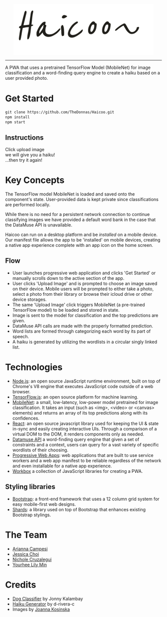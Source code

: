 <p align="center"><img src="public/Haicoo.png" width="450"></p>

<hr>
A PWA that uses a pretrained TensorFlow Model (MobileNet) for image classification and a word-finding query engine to create a haiku based on a user provided photo.

# Get Started
```
git clone https://github.com/TheDonnas/Haicoo.git
npm install
npm start
```

## Instructions
Click upload image<br />
we will give you a haiku!<br />
...then try it again!<br />



# Key Concepts

The TensorFlow model MobileNet is loaded and saved onto the component's state. User-provided data is kept private since classifications are performed locally.

While there is no need for a persistent network connection to continue classifying images we have provided a default word bank in the case that the DataMuse API is unavailable.

Haicoo can run on a desktop platform and be <i>installed</i> on a mobile device. Our manifest file allows the app to be 'installed' on mobile devices, creating a native app experience complete with an app icon on the home screen.

## Flow
* User launches progressive web application and clicks 'Get Started' or manually scrolls down to the active section of the app.
* User clicks 'Upload Image' and is prompted to choose an image saved on their device. Mobile users will be prompted to either take a photo, select a photo from their library or browse their icloud drive or other device storages.
* The same 'Upload Image' click triggers MobileNet (a pre-trained TensorFlow model) to be loaded and stored in state.
* Image is sent to the model for classification and the top predictions are given.
* DataMuse API calls are made with the properly formatted prediction.
* Word lists are formed through categorizing each word by its part of speech.
* A haiku is generated by utilizing the wordlists in a circular singly linked list.

# Technologies

* [Node.js](https://nodejs.org/): an open source JavaScript runtime environment, built on top of Chrome's V8 engine that executes JavaScript code outside of a web browser.
* [TensorFlow.js](https://www.tensorflow.org/js): an open source platform for machine learning.
* [MobileNet](https://github.com/tensorflow/tfjs-models/tree/master/mobilenet): a small, low-latency, low-power model pretrained for image classification. It takes an input (such as \<img>, \<video> or \<canvas> elements) and returns an array of its top predictions along with its confidences.
* [React](https://reactjs.org/): an open source javascript library used for keeping the UI & state in-sync and easily creating interactive UIs. Through a comparison of a virtual DOM to the DOM, it renders components only as needed.
* [Datamuse API](http://www.datamuse.com/api/) a word-finding query engine that given a set of constraints and a context, users can query for a vast variety of specific wordlists of their choosing.
* [Progressive Web Apps](https://developers.google.com/web/progressive-web-apps/): web applications that are built to use service workers and a web app manifest to be reliable regardless of the network and even installable for a native app experience.
* [Workbox](https://github.com/GoogleChrome/workbox) a collection of JavaScript libraries for creating a PWA.

## Styling libraries

* [Bootstrap](https://getbootstrap.com): a front-end framework that uses a 12 column grid system for easy mobile-first web designs.
* [Shards](https://designrevision.com/docs/shards/): a library used on top of Bootstrap that enhances existing Bootstrap stylings.

# The Team
* [Arianna Campesi](https://github.com/ariannacampesi)
* [Jessica Choi](https://github.com/jchoi37)
* [Nichole Cruzalegui](https://github.com/cruzn978)
* [Yourhee Lily Min](https://github.com/ymin17)

# Credits

* [Dog Classifier](https://github.com/jonnyk20/dogscope-react) by Jonny Kalambay
* [Haiku Generator](https://github.com/d-rivera-c/haiku-generator) by d-rivera-c
* Images by [Joanna Kosinska](https://github.com/d-rivera-c/haiku-generator)
